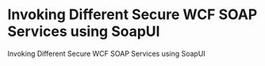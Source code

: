 # Invoking Different Secure WCF SOAP Services using SoapUI
Invoking Different Secure WCF SOAP Services using SoapUI
